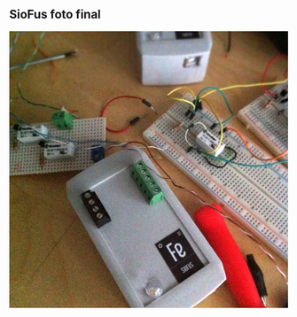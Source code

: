 ## SioFus foto final<!-- .element: class="hidden" -->

![SioFus_montaje.jpg](media/SioFus_montaje.jpg "SioFus_montaje.jpg")
